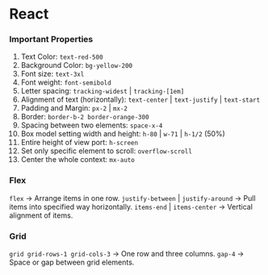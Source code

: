 # React

### Important Properties

1. Text Color: `text-red-500`
2. Background Color: `bg-yellow-200`
3. Font size: `text-3xl`
4. Font weight: `font-semibold`
5. Letter spacing: `tracking-widest` | `tracking-[1em]`
6. Alignment of text (horizontally): `text-center` | `text-justify` | `text-start`
7. Padding and Margin: `px-2` | `mx-2`
8. Border: `border-b-2 border-orange-300`
9. Spacing between two elements: `space-x-4`
10. Box model setting width and height: `h-80` | `w-71` | `h-1/2` (50%)
11. Entire height of view port: `h-screen`
12. Set only specific element to scroll: `overflow-scroll`
13. Center the whole context: `mx-auto`

### Flex

`flex` -> Arrange items in one row.
`justify-between` | `justify-around` -> Pull items into specified way horizontally.
`items-end` | `items-center` -> Vertical alignment of items.

### Grid

`grid grid-rows-1 grid-cols-3` -> One row and three columns.
`gap-4` -> Space or gap between grid elements.
